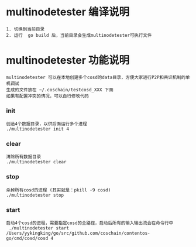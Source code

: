 
# multinodetester 编译说明
    1. 切换到当前目录
    2. 运行  go build 后，当前目录会生成multinodetester可执行文件

# multinodetester 功能说明
    multinodetester 可以在本地创建多个cosd的data目录，方便大家进行P2P和共识机制的单机调试
    生成的文件放在 ~/.coschain/testcosd_XXX 下面
    如果有配置冲突的情况，可以自行修改代码
    
### init 
    创造4个数据目录，以供后面运行多个进程
    ./multinodetester init 4
    
### clear 
    清除所有数据目录
    ./multinodetester clear 
    
### stop
    杀掉所有cosd的进程 (其实就是：pkill -9 cosd)
    ./multinodetester stop 
    
### start
    启动4个cosd的进程，需要指定cosd的全路径，启动后所有的输入输出流会在命令行中
     ./multinodetester start /Users/yykingking/go/src/github.com/coschain/contentos-go/cmd/cosd/cosd 4
    